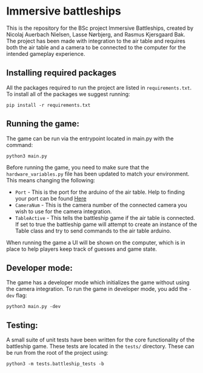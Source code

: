 # Immersive battleships
This is the repository for the BSc project Immersive Battleships, created by Nicolaj Auerbach Nielsen, Lasse Nørbjerg, and Rasmus Kjersgaard Bak.\
The project has been made with integration to the air table and requires both the air table and a camera to be connected to the computer for the intended gameplay experience.

## Installing required packages
All the packages required to run the project are listed in `requirements.txt`. To install all of the packages we suggest running:
```
pip install -r requirements.txt
```

## Running the game:
The game can be run via the entrypoint located in main.py with the command:
```
python3 main.py 
```
Before running the game, you need to make sure that the `hardware_variables.py` file has been updated to match your environment. This means changing the following:
- `Port` - This is the port for the arduino of the air table. Help to finding your port can be found [Here](https://www.mathworks.com/help/matlab/supportpkg/find-arduino-port-on-windows-mac-and-linux.html)
- `CameraNum` - This is the camera number of the connected camera you wish to use for the camera integration.
- `TableActive` - This tells the battleship game if the air table is connected. If set to true the battleship game will attempt to create an instance of the Table class and try to send commands to the air table arduino.

When running the game a UI will be shown on the computer, which is in place to help players keep track of guesses and game state.

## Developer mode:
The game has a developer mode which initializes the game without using the camera integration. To run the game in developer mode, you add the `-dev` flag:
```
python3 main.py -dev
```

## Testing:
A small suite of unit tests have been written for the core functionality of the battleship game. These tests are located in the `tests/` directory. These can be run from the root of the project using:
```
python3 -m tests.battleship_tests -b
```
